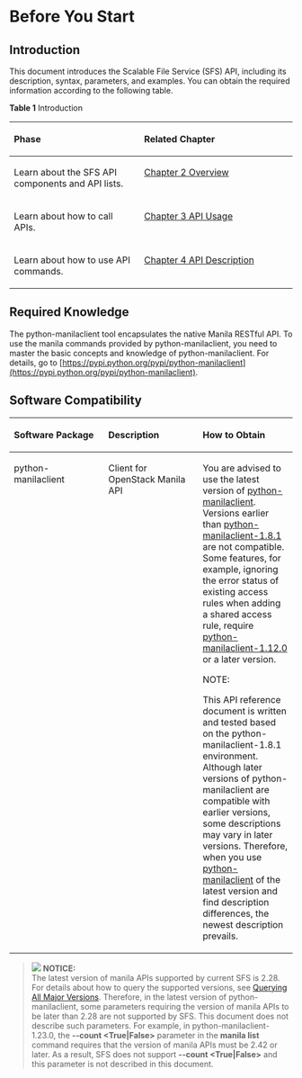 # Before You Start<a name="EN-US_TOPIC_0092472213"></a>

## Introduction<a name="section4015089113398"></a>

This document introduces the Scalable File Service \(SFS\) API, including its description, syntax, parameters, and examples. You can obtain the required information according to the following table.

**Table  1**  Introduction

<a name="table2982571113398"></a>
<table><thead align="left"><tr id="row2906568713398"><th class="cellrowborder" valign="top" width="46%" id="mcps1.2.3.1.1"><p id="p551045313398"><a name="p551045313398"></a><a name="p551045313398"></a>Phase</p>
</th>
<th class="cellrowborder" valign="top" width="54%" id="mcps1.2.3.1.2"><p id="p4369358813398"><a name="p4369358813398"></a><a name="p4369358813398"></a>Related Chapter</p>
</th>
</tr>
</thead>
<tbody><tr id="row4951977213398"><td class="cellrowborder" valign="top" width="46%" headers="mcps1.2.3.1.1 "><p id="p5167858013398"><a name="p5167858013398"></a><a name="p5167858013398"></a>Learn about the SFS API components and API lists.</p>
</td>
<td class="cellrowborder" valign="top" width="54%" headers="mcps1.2.3.1.2 "><p id="p2521542813398"><a name="p2521542813398"></a><a name="p2521542813398"></a><a href="overview.md">Chapter 2 Overview</a></p>
</td>
</tr>
<tr id="row2616878313398"><td class="cellrowborder" valign="top" width="46%" headers="mcps1.2.3.1.1 "><p id="p3929666113398"><a name="p3929666113398"></a><a name="p3929666113398"></a>Learn about how to call APIs.</p>
</td>
<td class="cellrowborder" valign="top" width="54%" headers="mcps1.2.3.1.2 "><p id="p2891300913398"><a name="p2891300913398"></a><a name="p2891300913398"></a><a href="api-usage.md">Chapter 3 API Usage</a></p>
</td>
</tr>
<tr id="row5889048913398"><td class="cellrowborder" valign="top" width="46%" headers="mcps1.2.3.1.1 "><p id="p2350601716365"><a name="p2350601716365"></a><a name="p2350601716365"></a>Learn about how to use API commands.</p>
</td>
<td class="cellrowborder" valign="top" width="54%" headers="mcps1.2.3.1.2 "><p id="p3477393213398"><a name="p3477393213398"></a><a name="p3477393213398"></a><a href="api-description.md">Chapter 4 API Description</a></p>
</td>
</tr>
</tbody>
</table>

## Required Knowledge<a name="section6522508213398"></a>

The python-manilaclient tool encapsulates the native Manila RESTful API. To use the manila commands provided by python-manilaclient, you need to master the basic concepts and knowledge of python-manilaclient. For details, go to  [https://pypi.python.org/pypi/python-manilaclient](https://pypi.python.org/pypi/python-manilaclient).

## Software Compatibility<a name="section1821310111813"></a>

<a name="table1776913320580"></a>
<table><thead align="left"><tr id="row127701033185820"><th class="cellrowborder" valign="top" width="33.333333333333336%" id="mcps1.1.4.1.1"><p id="p1333547205811"><a name="p1333547205811"></a><a name="p1333547205811"></a><strong id="b842352706114958"><a name="b842352706114958"></a><a name="b842352706114958"></a>Software Package</strong></p>
</th>
<th class="cellrowborder" valign="top" width="33.333333333333336%" id="mcps1.1.4.1.2"><p id="p1333414785816"><a name="p1333414785816"></a><a name="p1333414785816"></a><strong id="b842352706163827"><a name="b842352706163827"></a><a name="b842352706163827"></a>Description</strong></p>
</th>
<th class="cellrowborder" valign="top" width="33.333333333333336%" id="mcps1.1.4.1.3"><p id="p0337124712585"><a name="p0337124712585"></a><a name="p0337124712585"></a><strong id="b163112058134010"><a name="b163112058134010"></a><a name="b163112058134010"></a>How to Obtain</strong></p>
</th>
</tr>
</thead>
<tbody><tr id="row13770163395813"><td class="cellrowborder" valign="top" width="33.333333333333336%" headers="mcps1.1.4.1.1 "><p id="p20735493144259"><a name="p20735493144259"></a><a name="p20735493144259"></a>python-manilaclient</p>
</td>
<td class="cellrowborder" valign="top" width="33.333333333333336%" headers="mcps1.1.4.1.2 "><p id="p2889110135914"><a name="p2889110135914"></a><a name="p2889110135914"></a>Client for OpenStack Manila API</p>
</td>
<td class="cellrowborder" valign="top" width="33.333333333333336%" headers="mcps1.1.4.1.3 "><p id="p146758821218"><a name="p146758821218"></a><a name="p146758821218"></a>You are advised to use the latest version of <a href="https://pypi.org/project/python-manilaclient/" target="_blank" rel="noopener noreferrer">python-manilaclient</a>. Versions earlier than <a href="https://pypi.org/project/python-manilaclient/1.8.1/" target="_blank" rel="noopener noreferrer">python-manilaclient-1.8.1</a> are not compatible. Some features, for example, ignoring the error status of existing access rules when adding a shared access rule, require <a href="https://pypi.org/project/python-manilaclient/1.12.0/" target="_blank" rel="noopener noreferrer">python-manilaclient-1.12.0</a> or a later version.</p>
<div class="note" id="note71294020404"><a name="note71294020404"></a><a name="note71294020404"></a><span class="notetitle"> NOTE: </span><div class="notebody"><p id="p149115288317"><a name="p149115288317"></a><a name="p149115288317"></a>This API reference document is written and tested based on the python-manilaclient-1.8.1 environment. Although later versions of python-manilaclient are compatible with earlier versions, some descriptions may vary in later versions. Therefore, when you use <a href="https://pypi.org/project/python-manilaclient/" target="_blank" rel="noopener noreferrer">python-manilaclient</a> of the latest version and find description differences, the newest description prevails.</p>
</div></div>
</td>
</tr>
</tbody>
</table>

>![](/images/icon-notice.gif) **NOTICE:**   
>The latest version of manila APIs supported by current SFS is 2.28. For details about how to query the supported versions, see  [Querying All Major Versions](querying-all-major-versions.md). Therefore, in the latest version of python-manilaclient, some parameters requiring the version of manila APIs to be later than 2.28 are not supported by SFS. This document does not describe such parameters. For example, in python-manilaclient-1.23.0, the  **--count <True|False\>**  parameter in the  **manila list**  command requires that the version of manila APIs must be 2.42 or later. As a result, SFS does not support  **--count <True|False\>**  and this parameter is not described in this document.  

